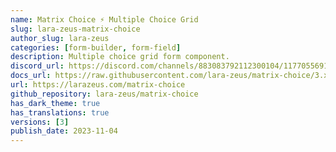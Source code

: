 ```yaml
---
name: Matrix Choice ⚡️ Multiple Choice Grid
slug: lara-zeus-matrix-choice
author_slug: lara-zeus
categories: [form-builder, form-field]
description: Multiple choice grid form component.
discord_url: https://discord.com/channels/883083792112300104/1177055691203158066
docs_url: https://raw.githubusercontent.com/lara-zeus/matrix-choice/3.x/docs/filament.md
url: https://larazeus.com/matrix-choice
github_repository: lara-zeus/matrix-choice
has_dark_theme: true
has_translations: true
versions: [3]
publish_date: 2023-11-04
---
```

